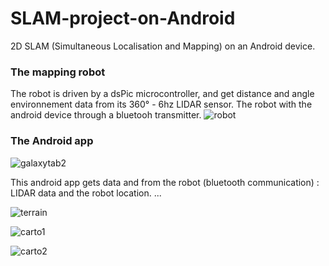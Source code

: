# SLAM-project-on-Android
2D SLAM (Simultaneous Localisation and Mapping) on an Android device.

### The mapping robot
The robot is driven by a dsPic microcontroller, and get distance and angle environnement data from its 360° - 6hz LIDAR sensor. The robot with the android device through a bluetooh transmitter.
![robot](https://cloud.githubusercontent.com/assets/21124351/19410187/d3b4f364-92e5-11e6-8962-830e403a69e2.jpg)

### The Android app

![galaxytab2](https://cloud.githubusercontent.com/assets/21124351/19410188/d76771ee-92e5-11e6-88a7-37ae7ebc0958.jpeg)

This android app gets data and from the robot (bluetooth communication) : LIDAR data and the robot location.
...

![terrain](https://cloud.githubusercontent.com/assets/21124351/19410190/dbcafb7a-92e5-11e6-8725-482abe0237fb.jpg)

![carto1](https://cloud.githubusercontent.com/assets/21124351/19410192/de341586-92e5-11e6-83aa-03a499828aff.png)

![carto2](https://cloud.githubusercontent.com/assets/21124351/19410194/e19973f6-92e5-11e6-82e7-cabddc2f72bd.png)

